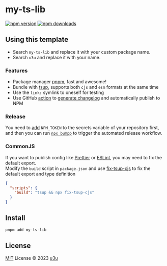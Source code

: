 # my-ts-lib

[![npm version](https://badgen.net/npm/v/my-ts-lib)](https://npm.im/my-ts-lib) [![npm downloads](https://badgen.net/npm/dm/my-ts-lib)](https://npm.im/my-ts-lib)

## Using this template

- Search `my-ts-lib` and replace it with your custom package name.
- Search `u3u` and replace it with your name.

### Features

- Package manager [pnpm](https://pnpm.io/), fast and awesome!
- Bundle with [tsup](https://github.com/egoist/tsup), supports both `cjs` and `esm` formats at the same time
- Use the `link:` symlink to oneself for testing
- Use GitHub [action](./.github/workflows/release.yaml) to [generate changelog](https://github.com/antfu/changelogithub) and automatically publish to NPM

### Release

You need to [add](https://docs.github.com/actions/security-guides/encrypted-secrets#creating-encrypted-secrets-for-a-repository) `NPM_TOKEN` to the secrets variable of your repository first, and then you can run [`npx bumpp`](https://github.com/antfu/bumpp) to trigger the automated release workflow.

### CommonJS

If you want to publish config like [Prettier](https://prettier.io/docs/en/configuration.html#basic-configuration) or [ESLint](https://eslint.org/docs/latest/extend/shareable-configs), you may need to fix the default export.  
Modify the `build` script in `package.json` and use [fix-tsup-cjs](https://github.com/u3u/fix-tsup-cjs) to fix the default export and type definition

```json
{
  "scripts": {
    "build": "tsup && npx fix-tsup-cjs"
  }
}
```

## Install

```sh
pnpm add my-ts-lib
```

## License

[MIT](./LICENSE) License © 2023 [u3u](https://github.com/u3u)
